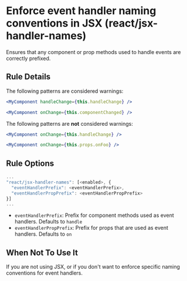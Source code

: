 # Enforce event handler naming conventions in JSX (react/jsx-handler-names)

Ensures that any component or prop methods used to handle events are correctly prefixed.

## Rule Details

The following patterns are considered warnings:

```jsx
<MyComponent handleChange={this.handleChange} />
```

```jsx
<MyComponent onChange={this.componentChanged} />
```

The following patterns are **not** considered warnings:

```jsx
<MyComponent onChange={this.handleChange} />
```

```jsx
<MyComponent onChange={this.props.onFoo} />
```

## Rule Options

```js
...
"react/jsx-handler-names": [<enabled>, {
  "eventHandlerPrefix": <eventHandlerPrefix>,
  "eventHandlerPropPrefix": <eventHandlerPropPrefix>
}]
...
```

* `eventHandlerPrefix`: Prefix for component methods used as event handlers. Defaults to `handle`
* `eventHandlerPropPrefix`: Prefix for props that are used as event handlers. Defaults to `on`

## When Not To Use It

If you are not using JSX, or if you don't want to enforce specific naming conventions for event handlers.
